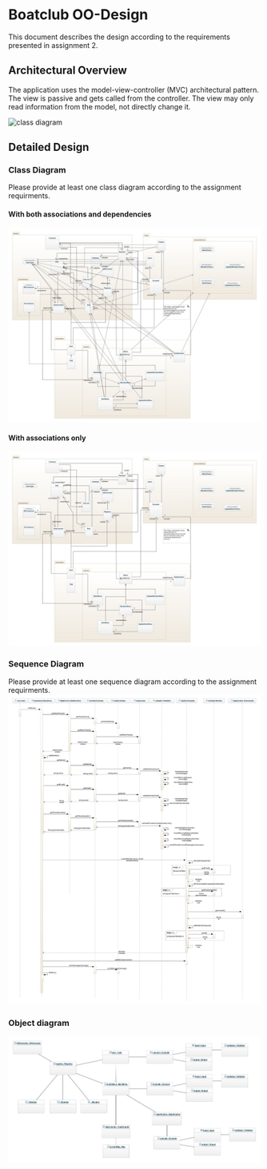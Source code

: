 # Boatclub OO-Design
This document describes the design according to the requirements presented in assignment 2.

## Architectural Overview
The application uses the model-view-controller (MVC) architectural pattern. The view is passive and gets called from the controller. The view may only read information from the model, not directly change it.

![class diagram](img/package_diagram.jpg)

## Detailed Design
### Class Diagram
Please provide at least one class diagram according to the assignment requirments.

#### With both associations and dependencies
![Class diagram](img/class-diagram.jpeg)

#### With associations only
![Class diagram associations only](img/class-diagram-associations-only.jpeg)

### Sequence Diagram
Please provide at least one sequence diagram according to the assignment requirments.
![Sequence diagram](img/sequence-diagram.jpeg)

### Object diagram
![Object diagram](img/object-diagram.jpeg)
